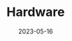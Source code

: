 ---
title: Hardware
fulltitle: Hardware

date: 2023-05-16

tags:
- 2023
characters:
- tzipora
- ross
categories:
- sketch
- character
keywords:
- 2023

url: /stories/hardware/

toc: false

rgb: 214, 48, 80

image: /images/fullres/hardware.jpg
reddit:
print:
video:
caption: "Throw out the hardware. Let's do it right."
---